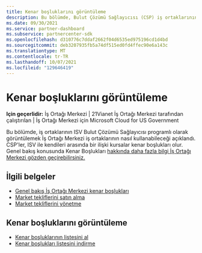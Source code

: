 ```yaml
---
title: Kenar boşluklarını görüntüleme
description: Bu bölümde, Bulut Çözümü Sağlayıcısı (CSP) iş ortaklarının ISV kenar boşluklarını programlı olarak İş Ortağı Merkezi için bu iş ortaklarının nasıl kullanabileceği açıklandı.
ms.date: 09/30/2021
ms.service: partner-dashboard
ms.subservice: partnercenter-sdk
ms.openlocfilehash: d310776c7ddaf2662f04d6535ed975196cd1d4bd
ms.sourcegitcommit: deb3207935fb5a74df515ed0fd4ffec90e6a143c
ms.translationtype: MT
ms.contentlocale: tr-TR
ms.lasthandoff: 10/07/2021
ms.locfileid: "129646419"
---
```

# <a name="view-margins"></a>Kenar boşluklarını görüntüleme

**Için geçerlidir:** İş Ortağı Merkezi | 21Vianet İş Ortağı Merkezi tarafından çalıştırılan | İş Ortağı Merkezi için Microsoft Cloud for US Government

Bu bölümde, iş ortaklarının ISV Bulut Çözümü Sağlayıcısı programlı olarak görüntülemek İş Ortağı Merkezi iş ortaklarının nasıl kullanabileceği açıklandı. CSP'ler, ISV ile kendileri arasında bir ilişki kursalar kenar boşlukları olur. Genel bakış konusunda Kenar Boşlukları [hakkında daha fazla bilgi İş Ortağı Merkezi gözden geçirebilirsiniz.](/partner-center/csp-commercial-marketplace-margins)

## <a name="related-documentation"></a>İlgili belgeler

- [Genel bakış İş Ortağı Merkezi kenar boşlukları](/partner-center/csp-commercial-marketplace-margins)
- [Market tekliflerini satın alma](/partner-center/csp-commercial-marketplace-purchase)
- [Market tekliflerini yönetme](/partner-center/csp-commercial-marketplace-manage)

## <a name="view-margins"></a>Kenar boşluklarını görüntüleme

- [Kenar boşluklarının listesini al](get-margins.md)
- [Kenar boşlukları listesini indirme](download-margins.md)

 